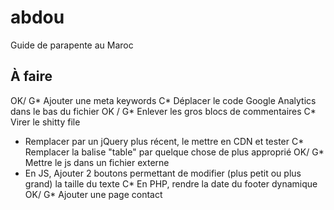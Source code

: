 abdou
=====

Guide de parapente au Maroc

À faire
-----

OK/ G* Ajouter une meta keywords
C* Déplacer le code Google Analytics dans le bas du fichier
OK / G* Enlever les gros blocs de commentaires
C* Virer le shitty file
* Remplacer par un jQuery plus récent, le mettre en CDN et tester
C* Remplacer la balise "table" par quelque chose de plus approprié
OK/ G* Mettre le js dans un fichier externe
* En JS, Ajouter 2 boutons permettant de modifier (plus petit ou plus grand) la taille du texte
C* En PHP, rendre la date du footer dynamique
OK/ G* Ajouter une page contact

